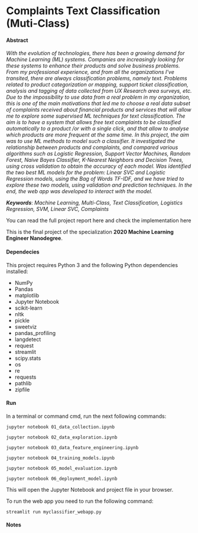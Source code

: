 # Complaints Text Classification (Muti-Class)

#### Abstract

*With the evolution of technologies, there has been a growing demand for Machine Learning (ML) systems. Companies are increasingly looking for these systems to enhance their products and solve business problems. From my professional experience, and from all the organizations I've transited, there are always classification problems, namely text.  Problems related to product categorization or mapping, support ticket classification, analysis and tagging of data collected from UX Research area surveys, etc. Due to the impossibility to use data from a real problem in my organization, this is one of the main motivations that led me to choose a real data subset of complaints received about financial products and services that will allow me to explore some supervised ML techniques for text classification. The aim is to have a system that allows free text complaints to be classified automatically to a product /or with a single click, and that allow to analyse which products are more frequent at the same time. In this project, the aim was to use ML methods to model such a classifier. It investigated the relationship between products and complaints, and compared various algorithms such as Logistic Regression, Support Vector Machines, Random Forest, Naive Bayes Classifier, K-Nearest Neighbors and Decision Trees, using cross validation to obtain the accuracy of each model. Was identified the two best ML models for the problem: Linear SVC and Logistic Regression models, using the Bag of Words TF-IDF, and we have tried to explore these two models, using validation and prediction techniques. In the end, the web app was developed to interact with the model.*

***Keywords***: *Machine Learning, Multi-Class, Text Classification, Logistics Regression, SVM, Linear SVC, Complaints*


You can read the full project report here and check the implementation here


This is the final project of the specialization **2020 Machine Learning Engineer Nanodegree**.


#### Dependecies
This project requires Python 3 and the following Python dependencies installed:

* NumPy
* Pandas
* matplotlib
* Jupyter Notebook
* scikit-learn
* nltk
* pickle
* sweetviz
* pandas_profiling
* langdetect
* request
* streamlit
* scipy.stats
* os
* re
* requests
* pathlib
* zipfile


#### Run
In a terminal or command cmd, run the next following commands:

```jupyter notebook 01_data_collection.ipynb```

```jupyter notebook 02_data_exploration.ipynb```

```jupyter notebook 03_data_feature_engineering.ipynb```

```jupyter notebook 04_training_models.ipynb```

```jupyter notebook 05_model_evaluation.ipynb```

```jupyter notebook 06_deployment_model.ipynb```

This will open the Jupyter Notebook and project file in your browser.


To run the web app you need to run the following command:

```streamlit run myclassifier_webapp.py```


#### Notes


